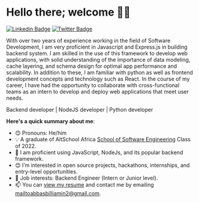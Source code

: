 # Hello there; welcome 👋🏾
[![Linkedin Badge](https://img.shields.io/badge/-abbasbilliamin-blue?style=for-the-badge&logo=Linkedin&logoColor=white&link=https://www.linkedin.com/in/abbasbilliamin)](https://www.linkedin.com/in/abbasbilliamin) [![Twitter Badge](https://img.shields.io/badge/-@sxzQuare-1ca0f1?style=for-the-badge&logo=twitter&logoColor=white&link=https://twitter.com/sxzQuare)](https://twitter.com/sxzQuare)

With over two years of experience working in the field of Software Development, I am very proficient in Javascript and Express.js in building backend system.
I am skilled in the use of this framework to develop web applications, with solid understanding of the importance of data modeling, cache layering, and schema design for optimal app performance and scalability.
In addition to these, I am familiar with python as well as frontend development concepts and technology such as React. 
In the course of my career, I have had the opportunity to collaborate with cross-functional teams as an intern to develop and deploy web applications that meet user needs.

Backend developer | NodeJS developer | Python developer

**Here's a quick summary about me**:

- 😊 Pronouns: He/him
- 💡  A graduate of AltSchool Africa [School of Software Engineering](https://altschoolafrica.com/schools/engineering) Class of 2022.
- 🌱 I am proficient using JavaScript, NodeJs, and its popular backend framework.
- 😊 I’m interested in open source projects, hackathons, internships, and entry-level opportunities.
- 💼 Job interests: Backend Engineer (Intern or Junior level).
- 📫 You can [view my resume](https://docs.google.com/document/d/1hoU0BXB7DaSY3W332_WmHKdhjqWCAo_CUhOQ5bdTvi0/edit?usp=sharing) and contact me by emailing mailtoabbasbilliamin2@gmail.com.

